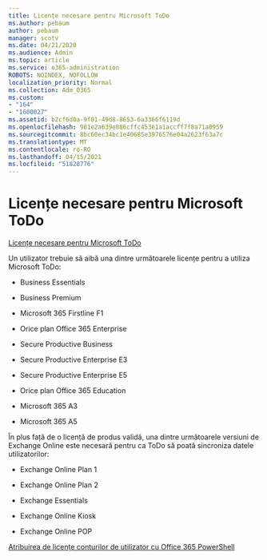 ```yaml
---
title: Licențe necesare pentru Microsoft ToDo
ms.author: pebaum
author: pebaum
manager: scotv
ms.date: 04/21/2020
ms.audience: Admin
ms.topic: article
ms.service: o365-administration
ROBOTS: NOINDEX, NOFOLLOW
localization_priority: Normal
ms.collection: Adm_O365
ms.custom:
- "164"
- "1600027"
ms.assetid: b2cf6d0a-9f01-49d8-8653-6a3366f6119d
ms.openlocfilehash: 981e2a639e886cffc453e1a1accff7f8a71a0959
ms.sourcegitcommit: 8bc60ec34bc1e40685e3976576e04a2623f63a7c
ms.translationtype: MT
ms.contentlocale: ro-RO
ms.lasthandoff: 04/15/2021
ms.locfileid: "51828776"
---
```

# <a name="required-licenses-for-microsoft-todo"></a>Licențe necesare pentru Microsoft ToDo

[Licențe necesare pentru Microsoft ToDo](https://support.office.com/article/381e9d1b-c500-49b5-973e-890fd86528d7.aspx)
  
Un utilizator trebuie să aibă una dintre următoarele licențe pentru a utiliza Microsoft ToDo:
  
- Business Essentials

- Business Premium

- Microsoft 365 Firstline F1

- Orice plan Office 365 Enterprise

- Secure Productive Business

- Secure Productive Enterprise E3

- Secure Productive Enterprise E5

- Orice plan Office 365 Education

- Microsoft 365 A3

- Microsoft 365 A5

În plus față de o licență de produs validă, una dintre următoarele versiuni de Exchange Online este necesară pentru ca ToDo să poată sincroniza datele utilizatorilor:
  
- Exchange Online Plan 1

- Exchange Online Plan 2

- Exchange Essentials

- Exchange Online Kiosk

- Exchange Online POP

[Atribuirea de licențe conturilor de utilizator cu Office 365 PowerShell](https://docs.microsoft.com/office365/enterprise/powershell/assign-licenses-to-user-accounts-with-office-365-powershell )
  